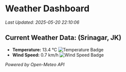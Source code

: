 
# Weather Dashboard

_Last Updated: 2025-05-20 22:10:06_

## Current Weather Data: (Srinagar, JK)
- **Temperature:** 13.4 °C ![Temperature Badge](https://img.shields.io/badge/Temperature-Low%20Temp-blue)
- **Wind Speed:** 0.7 km/h ![Wind Speed Badge](https://img.shields.io/badge/Wind%20Speed-Light%20Wind-blue)

*Powered by Open-Meteo API*
